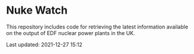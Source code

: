 # Nuke Watch

This repository includes code for retrieving the latest information available on the output of EDF nuclear power plants in the UK.

Last updated: 2021-12-27 15:12